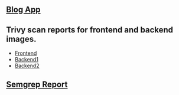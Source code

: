 ## [Blog App](https://madhusudansharma1.github.io/blog-page)

## Trivy scan reports for frontend and backend images.
- [Frontend](https://madhusudansharma1.github.io/blog-page/scan/frontend/)
- [Backend1](https://madhusudansharma1.github.io/blog-page/scan/backend1/)
- [Backend2](https://madhusudansharma1.github.io/blog-page/scan/backend2/)
## [Semgrep Report](https://madhusudansharma1.github.io/blog-page/scan/backend2/)
